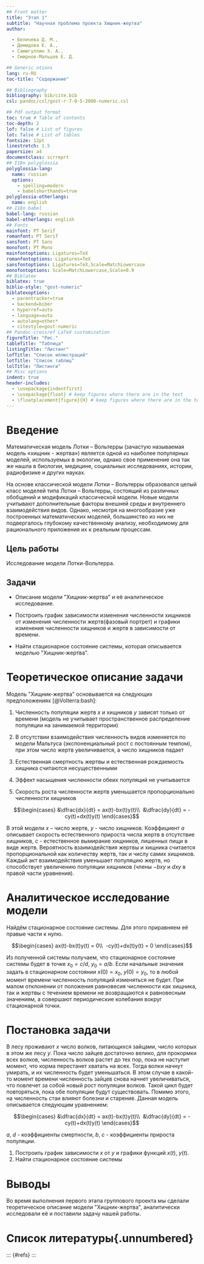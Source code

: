 ```yaml
---
## Front matter
title: "Этап 1"
subtitle: "Научная проблема проекта Хищник-жертва"
author: 

  - Беличева Д. М.,
  - Демидова Е. А.,
  - Самигуллин Э. А.,
  - Смирнов-Мальцев Е. Д.

## Generic otions
lang: ru-RU
toc-title: "Содержание"

## Bibliography
bibliography: bib/cite.bib
csl: pandoc/csl/gost-r-7-0-5-2008-numeric.csl

## Pdf output format
toc: true # Table of contents
toc-depth: 2
lof: false # List of figures
lot: false # List of tables
fontsize: 12pt
linestretch: 1.5
papersize: a4
documentclass: scrreprt
## I18n polyglossia
polyglossia-lang:
  name: russian
  options:
	- spelling=modern
	- babelshorthands=true
polyglossia-otherlangs:
  name: english
## I18n babel
babel-lang: russian
babel-otherlangs: english
## Fonts
mainfont: PT Serif
romanfont: PT Serif
sansfont: PT Sans
monofont: PT Mono
mainfontoptions: Ligatures=TeX
romanfontoptions: Ligatures=TeX
sansfontoptions: Ligatures=TeX,Scale=MatchLowercase
monofontoptions: Scale=MatchLowercase,Scale=0.9
## Biblatex
biblatex: true
biblio-style: "gost-numeric"
biblatexoptions:
  - parentracker=true
  - backend=biber
  - hyperref=auto
  - language=auto
  - autolang=other*
  - citestyle=gost-numeric
## Pandoc-crossref LaTeX customization
figureTitle: "Рис."
tableTitle: "Таблица"
listingTitle: "Листинг"
lofTitle: "Список иллюстраций"
lotTitle: "Список таблиц"
lolTitle: "Листинги"
## Misc options
indent: true
header-includes:
  - \usepackage{indentfirst}
  - \usepackage{float} # keep figures where there are in the text
  - \floatplacement{figure}{H} # keep figures where there are in the text
---
```


# Введение

Математическая модель Лотки – Вольтерры (зачастую называемая модель «хищник - жертва») является одной из наиболее популярных моделей, используемых в экологии, однако свое применение она так же нашла в биологии, медицине, социальных исследованиях, истории, радиофизике и других науках.

На основе классической модели Лотки – Вольтерры образовался целый класс моделей типа Лотки – Вольтерры, состоящий из различных обобщений и модификаций классической модели. Новые модели учитывают дополнительные факторы внешней среды и внутреннего взаимодействия видов. Однако, несмотря на многообразие уже построенных математических моделей, большинство из них не подвергалось глубокому качественному анализу, необходимому для рационального приложения их к реальным процессам. 

## Цель работы

Исследование модели Лотки-Вольтерра.

## Задачи

- Описание модели "Хищник-жертва" и её аналитическое исследование.

- Построить график зависимости изменения численности хищников от изменения
численности жертв(фазовый портрет) и графики изменения численности хищников и жертв в зависимости от времени.

- Найти стационарное состояние системы, которая описывается моделью "Хищник-жертва".

# Теоретическое описание задачи

Модель "Хищник-жертва" основывается на следующих предположениях [@Volterra:bash]:

1. Численность популяции жертв $x$ и хищников $y$ зависят только от времени (модель не учитывает пространственное распределение популяции на занимаемой территории)

2. В отсутствии взаимодействия численность видов изменяется по модели Мальтуса (экспоненциальный рост с постоянным темпом), при этом число жертв увеличивается, а число хищников падает

3. Естественная смертность жертвы и естественная рождаемость хищника считаются несущественными

4. Эффект насыщения численности обеих популяций не учитывается

5. Скорость роста численности жертв уменьшается пропорционально численности хищников

$$\begin{cases}
  &\dfrac{dx}{dt} = ax(t)-bx(t)y(t)\\
  &\dfrac{dy}{dt} = -cy(t)+dx(t)y(t)
\end{cases}$$

В этой модели $x$ – число жертв, $y$ - число хищников. Коэффициент $a$ описывает скорость естественного прироста числа жертв в отсутствие хищников, $c$ - естественное вымирание хищников, лишенных пищи в виде жертв. Вероятность взаимодействия жертвы и хищника считается пропорциональной как количеству жертв, так и числу самих хищников. Каждый акт взаимодействия уменьшает популяцию жертв, но способствует увеличению популяции хищников (члены $-bxy$ и $dxy$ в правой части уравнения).  


# Аналитическое исследование модели

Найдём стационарное состояние системы. Для этого приравняем её правые части к нулю.

$$\begin{cases}
  ax(t)-bx(t)y(t) = 0\\
  -cy(t)+dx(t)y(t) = 0
\end{cases}$$

Из полученной системы получаем, что стационарное состояние системы будет в точке $x_0 = c/d$, $y_0 = a/b$. Если начальные значения задать в стационарном состоянии $x(0) = x_0$, $y(0) = y_0$, то в любой момент времени численность популяций изменяться не будет. При малом отклонении от положения равновесия численности как хищника, так и жертвы с течением времени не возвращаются к равновесным значениям, а совершают периодические колебания вокруг стационарной точки.

# Постановка задачи

В лесу проживают $x$ число волков, питающихся зайцами, число которых в
этом же лесу $y$. Пока число зайцев достаточно велико, для прокормки всех волков,
численность волков растет до тех пор, пока не наступит момент, что корма
перестанет хватать на всех. Тогда волки начнут умирать, и их численность будет
уменьшаться. В этом случае в какой-то момент времени численность зайцев снова
начнет увеличиваться, что повлечет за собой новый рост популяции волков. Такой
цикл будет повторяться, пока обе популяции будут существовать. Помимо этого,
на численность стаи влияют болезни и старение. Данная модель описывается
следующим уравнением:

$$\begin{cases}
  &\dfrac{dx}{dt} = ax(t)-bx(t)y(t)\\
  &\dfrac{dy}{dt} = -cy(t)+dx(t)y(t)
\end{cases}$$

$a$, $d$ - коэффициенты смертности, $b$, $c$ - коэффициенты прироста популяции.

1. Построить график зависимости $x$ от $y$ и графики функций $x(t)$, $y(t)$.
2. Найти стационарное состояние системы

# Выводы

Во время выполнения первого этапа группового проекта мы сделали теоретическое описание модели "Хищник-жертва", аналитически исследовали её и поставили задачу нашей работы.

# Список литературы{.unnumbered}

::: {#refs}
:::
